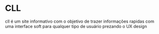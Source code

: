 # CLL

cll é um site informativo com o objetivo de trazer informações rapidas com uma interface soft para qualquer tipo de usuário prezando o UX design
